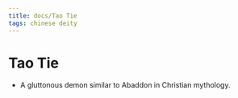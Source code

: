 ```yaml
---
title: docs/Tao Tie
tags: chinese deity
---
```


# Tao Tie
- A gluttonous demon similar to Abaddon in Christian mythology.